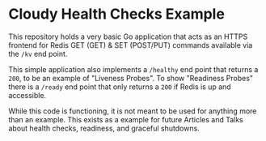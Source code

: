 # Cloudy Health Checks Example

This repository holds a very basic Go application that acts as an HTTPS frontend for Redis GET (GET) & SET (POST/PUT) commands available via the `/kv` end point.

This simple application also implements a `/healthy` end point that returns a `200`, to be an example of "Liveness Probes". To show "Readiness Probes" there is a `/ready` end point that only returns a `200` if Redis is up and accessible.

While this code is functioning, it is not meant to be used for anything more than an example. This exists as a example for future Articles and Talks about health checks, readiness, and graceful shutdowns.
